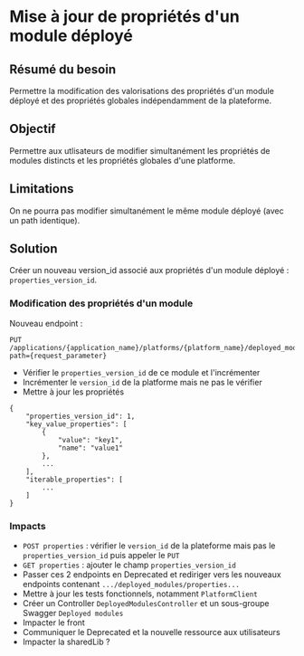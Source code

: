 # Mise à jour de propriétés d'un module déployé

## Résumé du besoin

Permettre la modification des valorisations des propriétés d'un module
déployé et des propriétés globales indépendamment de la plateforme.

## Objectif

Permettre aux utlisateurs de modifier simultanément les propriétés de
modules distincts et les propriétés globales d'une platforme.

## Limitations

On ne pourra pas modifier simultanément le même module déployé (avec un path identique).

## Solution

Créer un nouveau version_id associé aux propriétés d'un module déployé : `properties_version_id`.

### Modification des propriétés d'un module

Nouveau endpoint :

    PUT /applications/{application_name}/platforms/{platform_name}/deployed_modules/properties?path={request_parameter}

* Vérifier le `properties_version_id` de ce module et l'incrémenter
* Incrémenter le `version_id` de la platforme mais ne pas le vérifier
* Mettre à jour les propriétés

```
{
    "properties_version_id": 1,
    "key_value_properties": [
        {
            "value": "key1",
            "name": "value1"
        },
        ...    
    ],
    "iterable_properties": [
        ...
    ]
}
```

### Impacts

* `POST properties` : vérifier le `version_id` de la plateforme mais pas le `properties_version_id` puis appeler le `PUT`
* `GET properties` : ajouter le champ `properties_version_id`
* Passer ces 2 endpoints en Deprecated et rediriger vers les nouveaux endpoints contenant `.../deployed_modules/properties...`
* Mettre à jour les tests fonctionnels, notamment `PlatformClient`
* Créer un Controller `DeployedModulesController` et un sous-groupe Swagger `Deployed modules`
* Impacter le front
* Communiquer le Deprecated et la nouvelle ressource aux utilisateurs
* Impacter la sharedLib ? 